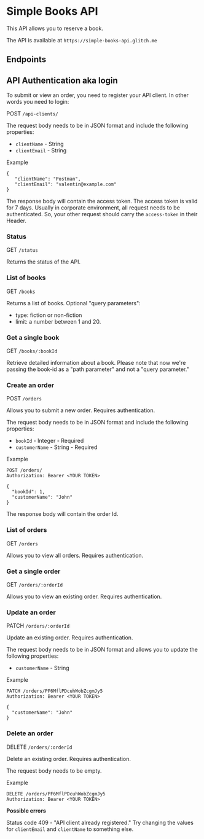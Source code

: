 # Simple Books API #

This API allows you to reserve a book.

The API is available at `https://simple-books-api.glitch.me`

## Endpoints ##

## API Authentication aka login ##

To submit or view an order, you need to register your API client.  In other words you need to login:

POST `/api-clients/`

The request body needs to be in JSON format and include the following properties:

 - `clientName` - String
 - `clientEmail` - String

 Example

 ```
 {
    "clientName": "Postman",
    "clientEmail": "valentin@example.com"
}
 ```

The response body will contain the access token. The access token is valid for 7 days.  Usually in corporate
environment, all request needs to be authenticated.  So, your other request should carry the `access-token` in
their Header.

### Status ###

GET `/status`

Returns the status of the API.

### List of books ###

GET `/books`

Returns a list of books. Optional "query parameters":

- type: fiction or non-fiction
- limit: a number between 1 and 20.


### Get a single book ###

GET `/books/:bookId`

Retrieve detailed information about a book. Please note that now we're passing the book-id as a "path parameter"
and not a "query parameter."


### Create an order ###

POST `/orders`

Allows you to submit a new order. Requires authentication.

The request body needs to be in JSON format and include the following properties:

 - `bookId` - Integer - Required
 - `customerName` - String - Required

Example
```
POST /orders/
Authorization: Bearer <YOUR TOKEN>

{
  "bookId": 1,
  "customerName": "John"
}
```

The response body will contain the order Id.

### List of orders ###

GET `/orders`

Allows you to view all orders. Requires authentication.

### Get a single order ###

GET `/orders/:orderId`

Allows you to view an existing order. Requires authentication.

### Update an order ###

PATCH `/orders/:orderId`

Update an existing order. Requires authentication.

The request body needs to be in JSON format and allows you to update the following properties:

 - `customerName` - String

 Example
```
PATCH /orders/PF6MflPDcuhWobZcgmJy5
Authorization: Bearer <YOUR TOKEN>

{
  "customerName": "John"
}
```

### Delete an order ###

DELETE `/orders/:orderId`

Delete an existing order. Requires authentication.

The request body needs to be empty.

 Example
```
DELETE /orders/PF6MflPDcuhWobZcgmJy5
Authorization: Bearer <YOUR TOKEN>
```

**Possible errors**

Status code 409 - "API client already registered." Try changing the values for `clientEmail` and `clientName` to something else.
